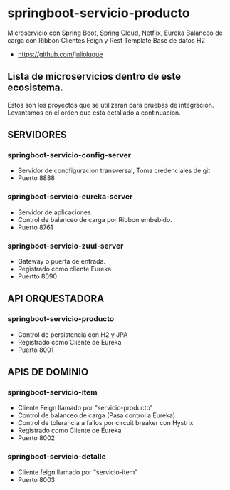 # springboot-servicio-producto
Microservicio con Spring Boot, Spring Cloud, Netflix, Eureka Balanceo de carga con Ribbon Clientes Feign y Rest Template Base de datos H2
- https://github.com/julioluque

## Lista de microservicios dentro de este ecosistema.
Estos son los proyectos que se utilizaran para pruebas de integracion. 
Levantamos en el orden que esta detallado a continuacion.

## SERVIDORES
### springboot-servicio-config-server
- Servidor de condfiguracion transversal, Toma credenciales de git
- Puerto 8888

### springboot-servicio-eureka-server
- Servidor de aplicaciones
- Control de balanceo de carga por Ribbon embebido.
- Puerto 8761

### springboot-servicio-zuul-server
- Gateway o puerta de entrada.
- Registrado como cliente Eureka
- Puertto 8090


## API ORQUESTADORA
### springboot-servicio-producto
- Control de persistencia con H2 y JPA
- Registrado como Cliente de Eureka
- Puerto 8001

## APIS DE DOMINIO
### springboot-servicio-item
- Cliente Feign llamado por "servicio-producto"
- Control de balanceo de carga (Pasa control a Eureka)
- Control de tolerancia a fallos por circuit breaker con Hystrix
- Registrado como Cliente de Eureka
- Puerto 8002


### springboot-servicio-detalle
- Cliente feign llamado por "servicio-item"
- Puerto 8003
